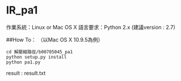 IR_pa1
======

作業系統：Linux or Mac OS X
語言要求：Python 2.x (建議version : 2.7)

##How To： 
（以Mac OS X 10.9.5為例）


```
cd 解壓縮路徑/b00705045_pa1
python setup.py install
python pa1.py
```

result : result.txt
